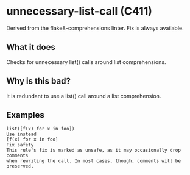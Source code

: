 # unnecessary-list-call (C411)
Derived from the flake8-comprehensions linter.
Fix is always available.
## What it does
Checks for unnecessary list() calls around list comprehensions.
## Why is this bad?
It is redundant to use a list() call around a list comprehension.
## Examples
```
list([f(x) for x in foo])
Use instead
[f(x) for x in foo]
Fix safety
This rule's fix is marked as unsafe, as it may occasionally drop comments
when rewriting the call. In most cases, though, comments will be preserved.
```